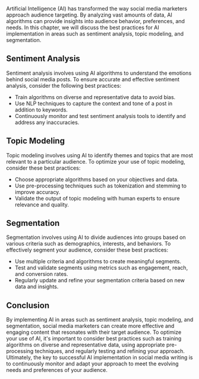 

Artificial Intelligence (AI) has transformed the way social media marketers approach audience targeting. By analyzing vast amounts of data, AI algorithms can provide insights into audience behavior, preferences, and needs. In this chapter, we will discuss the best practices for AI implementation in areas such as sentiment analysis, topic modeling, and segmentation.

Sentiment Analysis
------------------

Sentiment analysis involves using AI algorithms to understand the emotions behind social media posts. To ensure accurate and effective sentiment analysis, consider the following best practices:

* Train algorithms on diverse and representative data to avoid bias.
* Use NLP techniques to capture the context and tone of a post in addition to keywords.
* Continuously monitor and test sentiment analysis tools to identify and address any inaccuracies.

Topic Modeling
--------------

Topic modeling involves using AI to identify themes and topics that are most relevant to a particular audience. To optimize your use of topic modeling, consider these best practices:

* Choose appropriate algorithms based on your objectives and data.
* Use pre-processing techniques such as tokenization and stemming to improve accuracy.
* Validate the output of topic modeling with human experts to ensure relevance and quality.

Segmentation
------------

Segmentation involves using AI to divide audiences into groups based on various criteria such as demographics, interests, and behaviors. To effectively segment your audience, consider these best practices:

* Use multiple criteria and algorithms to create meaningful segments.
* Test and validate segments using metrics such as engagement, reach, and conversion rates.
* Regularly update and refine your segmentation criteria based on new data and insights.

Conclusion
----------

By implementing AI in areas such as sentiment analysis, topic modeling, and segmentation, social media marketers can create more effective and engaging content that resonates with their target audience. To optimize your use of AI, it's important to consider best practices such as training algorithms on diverse and representative data, using appropriate pre-processing techniques, and regularly testing and refining your approach. Ultimately, the key to successful AI implementation in social media writing is to continuously monitor and adapt your approach to meet the evolving needs and preferences of your audience.
